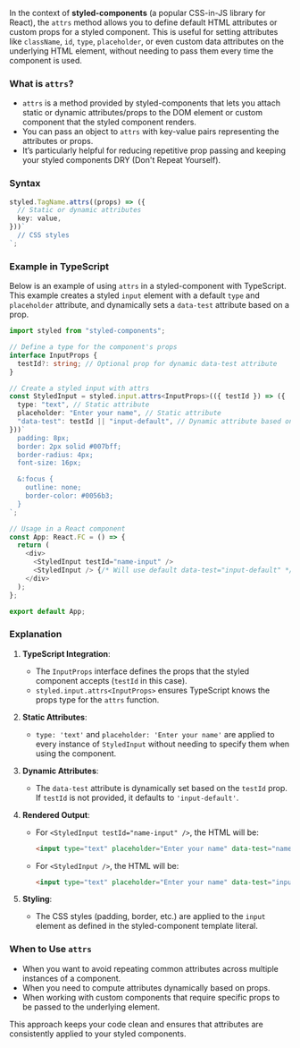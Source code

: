 In the context of **styled-components** (a popular CSS-in-JS library for React), the `attrs` method allows you to define
default HTML attributes or custom props for a styled component. This is useful for setting attributes like `className`, `id`,
`type`, `placeholder`, or even custom data attributes on the underlying HTML element, without needing to pass them every time
the component is used.

### What is `attrs`?

- `attrs` is a method provided by styled-components that lets you attach static or dynamic attributes/props to the DOM
  element or custom component that the styled component renders.
- You can pass an object to `attrs` with key-value pairs representing the attributes or props.
- It’s particularly helpful for reducing repetitive prop passing and keeping your styled components DRY (Don't Repeat
  Yourself).

### Syntax

```typescript
styled.TagName.attrs((props) => ({
  // Static or dynamic attributes
  key: value,
}))`
  // CSS styles
`;
```

### Example in TypeScript

Below is an example of using `attrs` in a styled-component with TypeScript. This example creates a styled `input` element
with a default `type` and `placeholder` attribute, and dynamically sets a `data-test` attribute based on a prop.

```typescript
import styled from "styled-components";

// Define a type for the component's props
interface InputProps {
  testId?: string; // Optional prop for dynamic data-test attribute
}

// Create a styled input with attrs
const StyledInput = styled.input.attrs<InputProps>(({ testId }) => ({
  type: "text", // Static attribute
  placeholder: "Enter your name", // Static attribute
  "data-test": testId || "input-default", // Dynamic attribute based on prop
}))`
  padding: 8px;
  border: 2px solid #007bff;
  border-radius: 4px;
  font-size: 16px;

  &:focus {
    outline: none;
    border-color: #0056b3;
  }
`;

// Usage in a React component
const App: React.FC = () => {
  return (
    <div>
      <StyledInput testId="name-input" />
      <StyledInput /> {/* Will use default data-test="input-default" */}
    </div>
  );
};

export default App;
```

### Explanation

1. **TypeScript Integration**:

   - The `InputProps` interface defines the props that the styled component accepts (`testId` in this case).
   - `styled.input.attrs<InputProps>` ensures TypeScript knows the props type for the `attrs` function.

2. **Static Attributes**:

   - `type: 'text'` and `placeholder: 'Enter your name'` are applied to every instance of `StyledInput` without needing to
     specify them when using the component.

3. **Dynamic Attributes**:

   - The `data-test` attribute is dynamically set based on the `testId` prop. If `testId` is not provided, it defaults to
     `'input-default'`.

4. **Rendered Output**:

   - For `<StyledInput testId="name-input" />`, the HTML will be:
     ```html
     <input type="text" placeholder="Enter your name" data-test="name-input" />
     ```
   - For `<StyledInput />`, the HTML will be:
     ```html
     <input type="text" placeholder="Enter your name" data-test="input-default" />
     ```

5. **Styling**:
   - The CSS styles (padding, border, etc.) are applied to the `input` element as defined in the styled-component template
     literal.

### When to Use `attrs`

- When you want to avoid repeating common attributes across multiple instances of a component.
- When you need to compute attributes dynamically based on props.
- When working with custom components that require specific props to be passed to the underlying element.

This approach keeps your code clean and ensures that attributes are consistently applied to your styled components.
